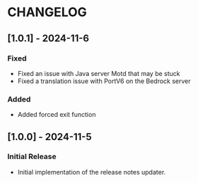 # CHANGELOG

## [1.0.1] - 2024-11-6

### Fixed

- Fixed an issue with Java server Motd that may be stuck
- Fixed a translation issue with PortV6 on the Bedrock server

### Added

- Added forced exit function


## [1.0.0] - 2024-11-5  

### Initial Release  

- Initial implementation of the release notes updater.